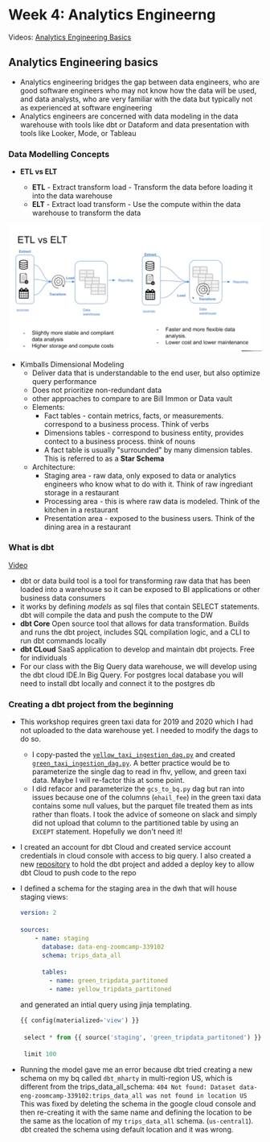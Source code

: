 # Week 4: Analytics Engineerng

Videos:
[Analytics Engineering Basics](https://www.youtube.com/watch?v=uF76d5EmdtU&list=PL3MmuxUbc_hJed7dXYoJw8DoCuVHhGEQb&index=34)

## Analytics Engineering basics

*  Analytics engineering bridges the gap between data engineers, who are good software engineers who may not know how the data will be used, and data analysts, who are very familiar with the data but typically not as experienced at software engineering
* Analytics engineers are concerned with data modeling in the data warehouse with tools like dbt or Dataform and data presentation with tools like Looker, Mode, or Tableau

### Data Modelling Concepts

* **ETL vs ELT**

  * **ETL** - Extract transform load - Transform the data before loading it into the data warehouse
  * **ELT** - Extract load transform - Use the compute within the data warehouse to transform the data

![elt vs etl](img/etl_vs_elt.PNG)

* Kimballs Dimensional Modeling
  * Deliver data that is understandable to the end user, but also optimize query performance
  * Does not prioritize non-redundant data
  * other approaches to compare to are Bill Immon or Data vault
  * Elements:
    * Fact tables - contain metrics, facts, or measurements. correspond to a business process. Think of verbs
    * Dimensions tables - correspond to business entity, provides contect to a business process. think of nouns
    * A fact table is usually "surrounded" by many dimension tables. This is referred to as a **Star Schema**
  * Architecture:
    * Staging area - raw data, only exposed to data or analytics engineers who know what to do with it. Think of raw ingrediant storage in a restaurant
    * Processing area - this is where raw data is modeled. Think of the kitchen in a restaurant
    * Presentation area - exposed to the business users. Think of the dining area in a restaurant

### What is dbt
[Video](https://www.youtube.com/watch?v=4eCouvVOJUw&list=PL3MmuxUbc_hJed7dXYoJw8DoCuVHhGEQb&index=35)
* dbt or data build tool is a tool for transforming raw data that has been loaded into a warehouse so it can be exposed to BI applications or other business data consumers
* it works by defining *models* as sql files that contain SELECT statements. dbt will compile the data and push the compute to the DW
*  **dbt Core** Open source tool that allows for data transformation. Builds and runs the dbt project, includes SQL compilation logic, and a CLI to run dbt commands locally
* **dbt CLoud** SaaS application to develop and maintain dbt projects. Free for individuals
* For our class with the Big Query data warehouse, we will develop using the dbt cloud IDE.In Big Query. For postgres local database you will need to install dbt locally and connect it to the postgres db

### Creating a dbt project from the beginning
* This workshop requires green taxi data for 2019 and 2020 which I had not uploaded to the data warehouse yet. I needed to modify the dags to do so.
    * I copy-pasted the [`yellow_taxi_ingestion_dag.py`](week03/airflow/dags/yellow_taxi_ingestion_dag.py) and created [`green_taxi_ingestion_dag.py`](week03/airflow/dags/green_taxi_ingestion_dag.py). A better practice would be to parameterize the single dag to read in fhv, yellow, and green taxi data. Maybe I will re-factor this at some point. 
    * I did refacor and parameterize the `gcs_to_bq.py` dag but ran into issues because one of the columns (`ehail_fee`) in the green taxi data contains some null values, but the parquet file treated them as ints rather than floats. I took the advice of someone on slack and simply did not upload that column to the partitioned table by using an `EXCEPT` statement. Hopefully we don't need it!
* I created an account for dbt Cloud and created service account credentials in cloud console with access to big query. I also created a new [repository](https://github.com/mharty3/dbt_project_DEZC_2022) to hold the dbt project and added a deploy key to allow dbt Cloud to push code to the repo
* I defined a schema for the staging area in the dwh that will house staging views:

    ```yml
    version: 2

    sources:
        - name: staging
          database: data-eng-zoomcamp-339102
          schema: trips_data_all

          tables:
            - name: green_tripdata_partitoned
            - name: yellow_tripdata_partitoned
    ```

   and generated an intial query using jinja templating.

   ```python
   {{ config(materialized='view') }}

    select * from {{ source('staging', 'green_tripdata_partitoned') }}

    limit 100
    ```


    
* Running the model gave me an error because dbt tried creating a new schema on my bq called `dbt_mharty` in multi-region US, which is different from the trips_data_all_schema:
`404 Not found: Dataset data-eng-zoomcamp-339102:trips_data_all was not found in location US`
This was fixed by deleting the schema in the google cloud console and then re-creating it with the same name and defining the location to be the same as the location of my `trips_data_all` schema. (`us-central1`). dbt created the schema using default location and it was wrong.